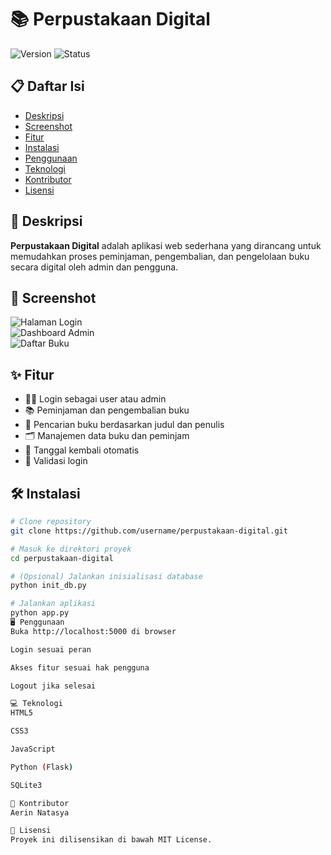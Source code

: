 # 📚 Perpustakaan Digital

![Version](https://img.shields.io/badge/version-1.0-blue)
![Status](https://img.shields.io/badge/status-development-orange)

## 📋 Daftar Isi
- [Deskripsi](#deskripsi)
- [Screenshot](#screenshot)
- [Fitur](#fitur)
- [Instalasi](#instalasi)
- [Penggunaan](#penggunaan)
- [Teknologi](#teknologi)
- [Kontributor](#kontributor)
- [Lisensi](#lisensi)

## 📝 Deskripsi
**Perpustakaan Digital** adalah aplikasi web sederhana yang dirancang untuk memudahkan proses peminjaman, pengembalian, dan pengelolaan buku secara digital oleh admin dan pengguna.

## 📸 Screenshot
![Halaman Login](/screenshots/login.png)  
![Dashboard Admin](/screenshots/admin_dashboard.png)  
![Daftar Buku](/screenshots/book_list.png)

## ✨ Fitur
- 🧑‍🎓 Login sebagai user atau admin
- 📚 Peminjaman dan pengembalian buku
- 🔎 Pencarian buku berdasarkan judul dan penulis
- 🗂️ Manajemen data buku dan peminjam
- 📆 Tanggal kembali otomatis
- 🔐 Validasi login

## 🛠️ Instalasi
```bash
# Clone repository
git clone https://github.com/username/perpustakaan-digital.git

# Masuk ke direktori proyek
cd perpustakaan-digital

# (Opsional) Jalankan inisialisasi database
python init_db.py

# Jalankan aplikasi
python app.py
🖥️ Penggunaan
Buka http://localhost:5000 di browser

Login sesuai peran

Akses fitur sesuai hak pengguna

Logout jika selesai

💻 Teknologi
HTML5

CSS3

JavaScript

Python (Flask)

SQLite3

👥 Kontributor
Aerin Natasya

📄 Lisensi
Proyek ini dilisensikan di bawah MIT License.